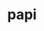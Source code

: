 ---
title: "papi"
layout: cache
categories: [package, develop-2023-11-19]
meta: {"versions": ["6.0.0.1"], "compilers": ["cce@=15.0.1", "gcc@=10.3.0", "gcc@=11.4.0", "gcc@=7.3.1", "gcc@=7.5.0", "gcc@=9.4.0"], "oss": ["amzn2", "rhel8", "sle_hpc15", "ubuntu18.04", "ubuntu20.04"], "platforms": ["linux"], "targets": ["aarch64", "cascadelake", "neoverse_n1", "neoverse_v1", "ppc64le", "x86_64_v3", "x86_64_v4", "zen4"], "stacks": ["e4s", "e4s-cray-rhel", "e4s-cray-sles", "e4s-neoverse_v1", "e4s-oneapi", "e4s-power", "e4s-rocm-external", "radiuss", "radiuss-aws", "radiuss-aws-aarch64", "root"], "num_specs": 14, "num_specs_by_stack": {"radiuss-aws-aarch64": 2, "root": 14, "radiuss-aws": 1, "e4s-cray-rhel": 1, "e4s-cray-sles": 1, "radiuss": 1, "e4s-oneapi": 2, "e4s-neoverse_v1": 2, "e4s-power": 2, "e4s-rocm-external": 1, "e4s": 2}}
spec_details: [{"hash": "u7qxlqwupiaio4ltxy2jvsv2rwrhawzu", "compiler": "gcc@=7.3.1", "versions": ["6.0.0.1"], "os": "amzn2", "platform": "linux", "target": "aarch64", "variants": ["build_system=autotools", "~cuda", "~debug", "+example", "~infiniband", "~lmsensors", "~nvml", "~powercap", "~rapl", "~rocm", "~rocm_smi", "~sde", "+shared", "~static_tools"], "stacks": ["radiuss-aws-aarch64", "root"], "size": "-", "tarball": "https://binaries.spack.io/releases/develop-2023-11-19/build_cache/linux-amzn2-aarch64/gcc-7.3.1/papi-6.0.0.1/linux-amzn2-aarch64-gcc-7.3.1-papi-6.0.0.1-u7qxlqwupiaio4ltxy2jvsv2rwrhawzu.spack"}, {"hash": "7qdgdv7jdi747vgv3myibf2renxontyv", "compiler": "gcc@=7.3.1", "versions": ["6.0.0.1"], "os": "amzn2", "platform": "linux", "target": "neoverse_n1", "variants": ["build_system=autotools", "~cuda", "~debug", "+example", "~infiniband", "~lmsensors", "~nvml", "~powercap", "~rapl", "~rocm", "~rocm_smi", "~sde", "+shared", "~static_tools"], "stacks": ["radiuss-aws-aarch64", "root"], "size": "-", "tarball": "https://binaries.spack.io/releases/develop-2023-11-19/build_cache/linux-amzn2-neoverse_n1/gcc-7.3.1/papi-6.0.0.1/linux-amzn2-neoverse_n1-gcc-7.3.1-papi-6.0.0.1-7qdgdv7jdi747vgv3myibf2renxontyv.spack"}, {"hash": "pjuhskz62nrgehvvbwvjgcgt6a3smmhv", "compiler": "gcc@=7.3.1", "versions": ["6.0.0.1"], "os": "amzn2", "platform": "linux", "target": "x86_64_v3", "variants": ["build_system=autotools", "~cuda", "~debug", "+example", "~infiniband", "~lmsensors", "~nvml", "~powercap", "~rapl", "~rocm", "~rocm_smi", "~sde", "+shared", "~static_tools"], "stacks": ["radiuss-aws", "root"], "size": "-", "tarball": "https://binaries.spack.io/releases/develop-2023-11-19/build_cache/linux-amzn2-x86_64_v3/gcc-7.3.1/papi-6.0.0.1/linux-amzn2-x86_64_v3-gcc-7.3.1-papi-6.0.0.1-pjuhskz62nrgehvvbwvjgcgt6a3smmhv.spack"}, {"hash": "hgby7b2sby4f7shqxj6gx476zduxmgyr", "compiler": "cce@=15.0.1", "versions": ["6.0.0.1"], "os": "rhel8", "platform": "linux", "target": "zen4", "variants": ["build_system=autotools", "~cuda", "~debug", "+example", "~infiniband", "~lmsensors", "~nvml", "patches=b6d6caa", "~powercap", "~rapl", "~rocm", "~rocm_smi", "~sde", "+shared", "~static_tools"], "stacks": ["e4s-cray-rhel", "root"], "size": "-", "tarball": "https://binaries.spack.io/releases/develop-2023-11-19/build_cache/linux-rhel8-zen4/cce-15.0.1/papi-6.0.0.1/linux-rhel8-zen4-cce-15.0.1-papi-6.0.0.1-hgby7b2sby4f7shqxj6gx476zduxmgyr.spack"}, {"hash": "gnorvcgfrsdgz3nwrta5qnhtk33imqcn", "compiler": "gcc@=10.3.0", "versions": ["6.0.0.1"], "os": "sle_hpc15", "platform": "linux", "target": "x86_64_v4", "variants": ["build_system=autotools", "~cuda", "~debug", "+example", "~infiniband", "~lmsensors", "~nvml", "~powercap", "~rapl", "~rocm", "~rocm_smi", "~sde", "+shared", "~static_tools"], "stacks": ["root", "e4s-cray-sles"], "size": "-", "tarball": "https://binaries.spack.io/releases/develop-2023-11-19/build_cache/linux-sle_hpc15-x86_64_v4/gcc-10.3.0/papi-6.0.0.1/linux-sle_hpc15-x86_64_v4-gcc-10.3.0-papi-6.0.0.1-gnorvcgfrsdgz3nwrta5qnhtk33imqcn.spack"}, {"hash": "uczoriiclhys3jn7agm534tl3ogau3dc", "compiler": "gcc@=7.5.0", "versions": ["6.0.0.1"], "os": "ubuntu18.04", "platform": "linux", "target": "x86_64_v3", "variants": ["build_system=autotools", "~cuda", "~debug", "+example", "~infiniband", "~lmsensors", "~nvml", "~powercap", "~rapl", "~rocm", "~rocm_smi", "~sde", "+shared", "~static_tools"], "stacks": ["radiuss", "root"], "size": "-", "tarball": "https://binaries.spack.io/releases/develop-2023-11-19/build_cache/linux-ubuntu18.04-x86_64_v3/gcc-7.5.0/papi-6.0.0.1/linux-ubuntu18.04-x86_64_v3-gcc-7.5.0-papi-6.0.0.1-uczoriiclhys3jn7agm534tl3ogau3dc.spack"}, {"hash": "hev7tqfir3qbhdaysgrh7nndqcm4tymu", "compiler": "gcc@=11.4.0", "versions": ["6.0.0.1"], "os": "ubuntu20.04", "platform": "linux", "target": "cascadelake", "variants": ["build_system=autotools", "~cuda", "~debug", "+example", "~infiniband", "~lmsensors", "~nvml", "~powercap", "~rapl", "~rocm", "~rocm_smi", "~sde", "+shared", "~static_tools"], "stacks": ["e4s-oneapi", "root"], "size": "-", "tarball": "https://binaries.spack.io/releases/develop-2023-11-19/build_cache/linux-ubuntu20.04-cascadelake/gcc-11.4.0/papi-6.0.0.1/linux-ubuntu20.04-cascadelake-gcc-11.4.0-papi-6.0.0.1-hev7tqfir3qbhdaysgrh7nndqcm4tymu.spack"}, {"hash": "2pz4tarwgby3q24zxswbcqywcxymqf7l", "compiler": "gcc@=11.4.0", "versions": ["6.0.0.1"], "os": "ubuntu20.04", "platform": "linux", "target": "neoverse_v1", "variants": ["build_system=autotools", "~cuda", "~debug", "+example", "~infiniband", "~lmsensors", "~nvml", "~powercap", "~rapl", "~rocm", "~rocm_smi", "~sde", "+shared", "~static_tools"], "stacks": ["e4s-neoverse_v1", "root"], "size": "-", "tarball": "https://binaries.spack.io/releases/develop-2023-11-19/build_cache/linux-ubuntu20.04-neoverse_v1/gcc-11.4.0/papi-6.0.0.1/linux-ubuntu20.04-neoverse_v1-gcc-11.4.0-papi-6.0.0.1-2pz4tarwgby3q24zxswbcqywcxymqf7l.spack"}, {"hash": "gpgpmke4ubrsvamrk6is26oyshrdvoz2", "compiler": "gcc@=11.4.0", "versions": ["6.0.0.1"], "os": "ubuntu20.04", "platform": "linux", "target": "neoverse_v1", "variants": ["build_system=autotools", "+cuda", "~debug", "+example", "~infiniband", "~lmsensors", "~nvml", "~powercap", "~rapl", "~rocm", "~rocm_smi", "~sde", "+shared", "~static_tools"], "stacks": ["e4s-neoverse_v1", "root"], "size": "-", "tarball": "https://binaries.spack.io/releases/develop-2023-11-19/build_cache/linux-ubuntu20.04-neoverse_v1/gcc-11.4.0/papi-6.0.0.1/linux-ubuntu20.04-neoverse_v1-gcc-11.4.0-papi-6.0.0.1-gpgpmke4ubrsvamrk6is26oyshrdvoz2.spack"}, {"hash": "ix4hzngqj4dxt64nfv2jdilsvnob6fvp", "compiler": "gcc@=9.4.0", "versions": ["6.0.0.1"], "os": "ubuntu20.04", "platform": "linux", "target": "ppc64le", "variants": ["build_system=autotools", "~cuda", "~debug", "+example", "~infiniband", "~lmsensors", "~nvml", "~powercap", "~rapl", "~rocm", "~rocm_smi", "~sde", "+shared", "~static_tools"], "stacks": ["e4s-power", "root"], "size": "-", "tarball": "https://binaries.spack.io/releases/develop-2023-11-19/build_cache/linux-ubuntu20.04-ppc64le/gcc-9.4.0/papi-6.0.0.1/linux-ubuntu20.04-ppc64le-gcc-9.4.0-papi-6.0.0.1-ix4hzngqj4dxt64nfv2jdilsvnob6fvp.spack"}, {"hash": "cq77fjdq3g2v5ga3qthgttb7zvxmmpkc", "compiler": "gcc@=9.4.0", "versions": ["6.0.0.1"], "os": "ubuntu20.04", "platform": "linux", "target": "ppc64le", "variants": ["build_system=autotools", "+cuda", "~debug", "+example", "~infiniband", "~lmsensors", "~nvml", "~powercap", "~rapl", "~rocm", "~rocm_smi", "~sde", "+shared", "~static_tools"], "stacks": ["e4s-power", "root"], "size": "-", "tarball": "https://binaries.spack.io/releases/develop-2023-11-19/build_cache/linux-ubuntu20.04-ppc64le/gcc-9.4.0/papi-6.0.0.1/linux-ubuntu20.04-ppc64le-gcc-9.4.0-papi-6.0.0.1-cq77fjdq3g2v5ga3qthgttb7zvxmmpkc.spack"}, {"hash": "jv5uclp2v5pteyyrkdke6dxh2chsracr", "compiler": "gcc@=11.4.0", "versions": ["6.0.0.1"], "os": "ubuntu20.04", "platform": "linux", "target": "x86_64_v3", "variants": ["build_system=autotools", "~cuda", "~debug", "+example", "~infiniband", "~lmsensors", "~nvml", "~powercap", "~rapl", "~rocm", "~rocm_smi", "~sde", "+shared", "~static_tools"], "stacks": ["e4s-rocm-external", "e4s", "root"], "size": "-", "tarball": "https://binaries.spack.io/releases/develop-2023-11-19/build_cache/linux-ubuntu20.04-x86_64_v3/gcc-11.4.0/papi-6.0.0.1/linux-ubuntu20.04-x86_64_v3-gcc-11.4.0-papi-6.0.0.1-jv5uclp2v5pteyyrkdke6dxh2chsracr.spack"}, {"hash": "3czb3efae4kzc53uwzufmlwxafgobgzs", "compiler": "gcc@=11.4.0", "versions": ["6.0.0.1"], "os": "ubuntu20.04", "platform": "linux", "target": "x86_64_v3", "variants": ["build_system=autotools", "~cuda", "~debug", "+example", "~infiniband", "~lmsensors", "~nvml", "~powercap", "~rapl", "~rocm", "~rocm_smi", "~sde", "+shared", "~static_tools"], "stacks": ["e4s-oneapi", "root"], "size": "-", "tarball": "https://binaries.spack.io/releases/develop-2023-11-19/build_cache/linux-ubuntu20.04-x86_64_v3/gcc-11.4.0/papi-6.0.0.1/linux-ubuntu20.04-x86_64_v3-gcc-11.4.0-papi-6.0.0.1-3czb3efae4kzc53uwzufmlwxafgobgzs.spack"}, {"hash": "6cwzepi4pu5qqnzcv2o4q5c3kxrf7oj2", "compiler": "gcc@=11.4.0", "versions": ["6.0.0.1"], "os": "ubuntu20.04", "platform": "linux", "target": "x86_64_v3", "variants": ["build_system=autotools", "+cuda", "~debug", "+example", "~infiniband", "~lmsensors", "~nvml", "~powercap", "~rapl", "~rocm", "~rocm_smi", "~sde", "+shared", "~static_tools"], "stacks": ["e4s", "root"], "size": "-", "tarball": "https://binaries.spack.io/releases/develop-2023-11-19/build_cache/linux-ubuntu20.04-x86_64_v3/gcc-11.4.0/papi-6.0.0.1/linux-ubuntu20.04-x86_64_v3-gcc-11.4.0-papi-6.0.0.1-6cwzepi4pu5qqnzcv2o4q5c3kxrf7oj2.spack"}]
---